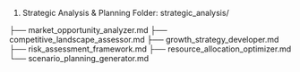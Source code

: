 1. Strategic Analysis & Planning
Folder: strategic_analysis/

├── market_opportunity_analyzer.md
├── competitive_landscape_assessor.md
├── growth_strategy_developer.md
├── risk_assessment_framework.md
├── resource_allocation_optimizer.md
└── scenario_planning_generator.md
